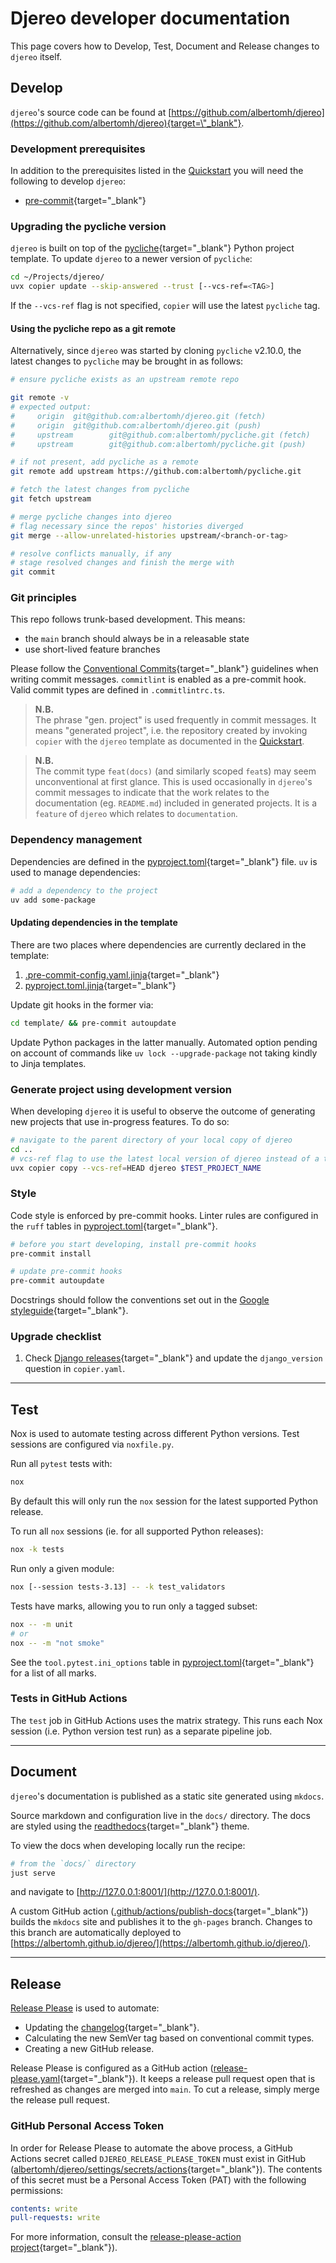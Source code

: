 # Djereo developer documentation

This page covers how to Develop, Test, Document and Release changes to `djereo` itself.

## Develop

`djereo`'s source code can be found at [https://github.com/albertomh/djereo](https://github.com/albertomh/djereo){target=\"_blank"}.

### Development prerequisites

In addition to the prerequisites listed in the [Quickstart](./quickstart.md) you will need
the following to develop `djereo`:

- [pre-commit](https://pre-commit.com/){target=\"_blank"}

### Upgrading the pycliche version

`djereo` is built on top of the [pycliche](https://github.com/albertomh/pycliche){target=\"_blank"} Python
project template. To update `djereo` to a newer version of `pycliche`:

```sh
cd ~/Projects/djereo/
uvx copier update --skip-answered --trust [--vcs-ref=<TAG>]
```

If the `--vcs-ref` flag is not specified, `copier` will use the latest `pycliche` tag.

#### Using the pycliche repo as a git remote

Alternatively, since `djereo` was started by cloning `pycliche` v2.10.0, the latest
changes to `pycliche` may be brought in as follows:

```sh
# ensure pycliche exists as an upstream remote repo

git remote -v
# expected output:
#     origin  git@github.com:albertomh/djereo.git (fetch)
#     origin  git@github.com:albertomh/djereo.git (push)
#     upstream        git@github.com:albertomh/pycliche.git (fetch)
#     upstream        git@github.com:albertomh/pycliche.git (push)

# if not present, add pycliche as a remote
git remote add upstream https://github.com:albertomh/pycliche.git

# fetch the latest changes from pycliche
git fetch upstream

# merge pycliche changes into djereo
# flag necessary since the repos' histories diverged
git merge --allow-unrelated-histories upstream/<branch-or-tag>

# resolve conflicts manually, if any
# stage resolved changes and finish the merge with
git commit
```

### Git principles

This repo follows trunk-based development. This means:

- the `main` branch should always be in a releasable state
- use short-lived feature branches

Please follow the [Conventional Commits](https://www.conventionalcommits.org/en/v1.0.0/){target=\"_blank"}
guidelines when writing commit messages. `commitlint` is enabled as a pre-commit hook.
Valid commit types are defined in `.commitlintrc.ts`.

> **N.B.**  
> The phrase "gen. project" is used frequently in commit messages. It means "generated project",
> i.e. the repository created by invoking `copier` with the `djereo` template as documented
> in the [Quickstart](./quickstart.md).

<!-- break up blockquotes to avoid triggering markdownlint's MD028/no-blanks-blockquote -->

> **N.B.**  
> The commit type `feat(docs)` (and similarly scoped `feat`s) may seem unconventional at
> first glance. This is used occasionally in `djereo`'s commit messages to indicate that
> the work relates to the documentation (eg. `README.md`) included in generated projects.
> It is a `feature` of `djereo` which relates to `documentation`.

### Dependency management

Dependencies are defined in the [pyproject.toml](https://github.com/albertomh/djereo/blob/main/pyproject.toml){target=\"_blank"}
file. `uv` is used to manage
dependencies:

```sh
# add a dependency to the project
uv add some-package
```

#### Updating dependencies in the template

There are two places where dependencies are currently declared in the template:

1. [.pre-commit-config.yaml.jinja](https://github.com/albertomh/djereo/blob/main/template/.pre-commit-config.yaml.jinja){target=\"_blank"}
1. [pyproject.toml.jinja](https://github.com/albertomh/djereo/blob/main/template/pyproject.toml.jinja){target=\"_blank"}

Update git hooks in the former via:

```sh
cd template/ && pre-commit autoupdate
```

Update Python packages in the latter manually. Automated option pending on account of
commands like `uv lock --upgrade-package` not taking kindly to Jinja templates.

### Generate project using development version

When developing `djereo` it is useful to observe the outcome of generating new projects
that use in-progress features. To do so:

```sh
# navigate to the parent directory of your local copy of djereo
cd ..
# vcs-ref flag to use the latest local version of djereo instead of a tagged version
uvx copier copy --vcs-ref=HEAD djereo $TEST_PROJECT_NAME
```

### Style

Code style is enforced by pre-commit hooks. Linter rules are configured in the `ruff`
tables in [pyproject.toml](https://github.com/albertomh/djereo/blob/main/pyproject.toml){target=\"_blank"}.

```sh
# before you start developing, install pre-commit hooks
pre-commit install

# update pre-commit hooks
pre-commit autoupdate
```

Docstrings should follow the conventions set out in the [Google styleguide](https://google.github.io/styleguide/pyguide.html#38-comments-and-docstrings){target=\"_blank"}.

### Upgrade checklist

1. Check [Django releases](https://docs.djangoproject.com/en/stable/releases/){target=\"_blank"}
  and update the `django_version` question in `copier.yaml`.

---

## Test

Nox is used to automate testing across different Python versions. Test sessions are
configured via `noxfile.py`.

Run all `pytest` tests with:

```sh
nox
```

By default this will only run the `nox` session for the latest supported Python release.

To run all `nox` sessions (ie. for all supported Python releases):

```sh
nox -k tests
```

Run only a given module:

```sh
nox [--session tests-3.13] -- -k test_validators
```

Tests have marks, allowing you to run only a tagged subset:

```sh
nox -- -m unit
# or
nox -- -m "not smoke"
```

See the `tool.pytest.ini_options` table in [pyproject.toml](https://github.com/albertomh/djereo/blob/main/pyproject.toml){target=\"_blank"}
for a list of all marks.

### Tests in GitHub Actions

The `test` job in GitHub Actions uses the matrix strategy. This runs each Nox session
(i.e. Python version test run) as a separate pipeline job.

---

## Document

`djereo`'s documentation is published as a static site generated using `mkdocs`.

Source markdown and configuration live in the `docs/` directory. The docs are styled using
the [readthedocs](https://www.mkdocs.org/user-guide/choosing-your-theme/#readthedocs){target=\"_blank"}
theme.

To view the docs when developing locally run the recipe:

```sh
# from the `docs/` directory
just serve
```

and navigate to [http://127.0.0.1:8001/](http://127.0.0.1:8001/).

A custom GitHub action ([.github/actions/publish-docs](https://github.com/albertomh/djereo/blob/main/.github/actions/publish-docs/action.yaml){target=\"_blank"})
builds the `mkdocs` site and publishes it to the `gh-pages` branch. Changes to this branch
are automatically deployed to [https://albertomh.github.io/djereo/](https://albertomh.github.io/djereo/).

---

## Release

[Release Please](https://github.com/googleapis/release-please) is used to automate:

- Updating the [changelog](https://github.com/albertomh/djereo/blob/main/CHANGELOG.md){target=\"_blank"}.
- Calculating the new SemVer tag based on conventional commit types.
- Creating a new GitHub release.

Release Please is configured as a GitHub action ([release-please.yaml](https://github.com/albertomh/djereo/blob/main/.github/workflows/release-please.yaml){target=\"_blank"}).
It keeps a release pull request open that is refreshed as changes are merged into `main`.
To cut a release, simply merge the release pull request.

### GitHub Personal Access Token

In order for Release Please to automate the above process, a GitHub Actions secret called
`DJEREO_RELEASE_PLEASE_TOKEN` must exist in GitHub ([albertomh/djereo/settings/secrets/actions](https://github.com/albertomh/djereo/settings/secrets/actions){target=\"_blank"}).
The contents of this secret must be a Personal Access Token (PAT) with the following permissions:

```yaml
contents: write
pull-requests: write
```

For more information, consult the [release-please-action project](https://github.com/googleapis/release-please-action){target=\"_blank"}).

